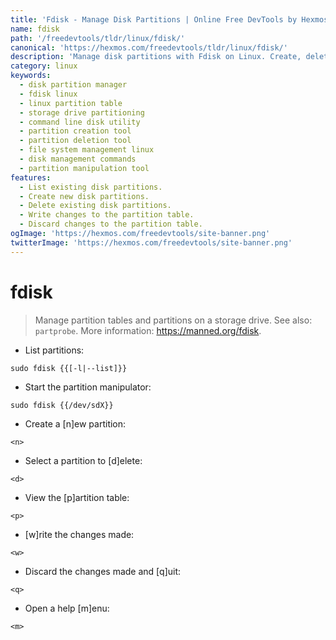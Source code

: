 ```yaml
---
title: 'Fdisk - Manage Disk Partitions | Online Free DevTools by Hexmos'
name: fdisk
path: '/freedevtools/tldr/linux/fdisk/'
canonical: 'https://hexmos.com/freedevtools/tldr/linux/fdisk/'
description: 'Manage disk partitions with Fdisk on Linux. Create, delete, and view partition tables with this command-line tool. Free online tool, no registration required.'
category: linux
keywords:
  - disk partition manager
  - fdisk linux
  - linux partition table
  - storage drive partitioning
  - command line disk utility
  - partition creation tool
  - partition deletion tool
  - file system management linux
  - disk management commands
  - partition manipulation tool
features:
  - List existing disk partitions.
  - Create new disk partitions.
  - Delete existing disk partitions.
  - Write changes to the partition table.
  - Discard changes to the partition table.
ogImage: 'https://hexmos.com/freedevtools/site-banner.png'
twitterImage: 'https://hexmos.com/freedevtools/site-banner.png'
---
```


# fdisk

> Manage partition tables and partitions on a storage drive.
> See also: `partprobe`.
> More information: <https://manned.org/fdisk>.

- List partitions:

`sudo fdisk {{[-l|--list]}}`

- Start the partition manipulator:

`sudo fdisk {{/dev/sdX}}`

- Create a [n]ew partition:

`<n>`

- Select a partition to [d]elete:

`<d>`

- View the [p]artition table:

`<p>`

- [w]rite the changes made:

`<w>`

- Discard the changes made and [q]uit:

`<q>`

- Open a help [m]enu:

`<m>`
